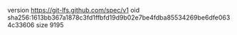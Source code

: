 version https://git-lfs.github.com/spec/v1
oid sha256:1613bb367a1878c3fd1ffbfd19d9b02e7be4fdba85534269be6dfe0634c33606
size 9195
